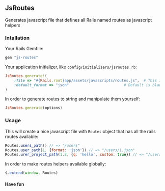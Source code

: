 ## JsRoutes

Generates javascript file that defines all Rails named routes as javascript helpers

### Intallation

Your Rails Gemfile:

``` ruby
gem "js-routes"
```

Your application initializer, like `config/initializers/jsroutes.rb`:

``` ruby
JsRoutes.generate!(
    :file => "#{Rails.root}app/assets/javascripts/routes.js",  # This is default
    :default_format => "json"                         # Default is blank
)
```

In order to generate routes to string and manipulate them yourself:

``` ruby
JsRoutes.generate(options)
```

### Usage

This will create a nice javascript file with `Routes` object that has all the rails routes available:

``` js
Routes.users_path() // => "/users"
Routes.user_path(1, {format: 'json'}) // => "/users/1.json"
Routes.urer_project_path(1,2, {q: 'hello', custom: true}) // => "/users/1/projects/2?q=hello&custom=true"
```

In order to make routes helpers available globally:

``` js
$.extend(window, Routes)
```

#### Have fun 
